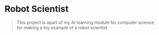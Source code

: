 # Robot Scientist

> This project is apart of my AI learning module for computer science for making 
a toy example of a robot scientist
